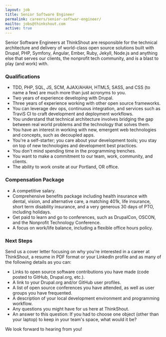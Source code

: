 ```yaml
---
layout: job
title: Senior Software Engineer
permalink: careers/senior-softwar-engineer/
mailto: jobs@thinkshout.com
active: true
---
```

Senior Software Engineers at ThinkShout are responsible for the technical architecture and delivery of world-class open source solutions built with Drupal, PHP, Symfony, Angular, Ember, Ruby, Jekyll, Node.js and anything else that serves our clients, the nonprofit tech community, and is a blast to play (and work) with.

### Qualifications

* TDD, PHP, SQL, JS, SCM, AJAX/AHAH, HTML5, SASS, and CSS (to name a few) are much more than just acronyms to you.
* Two years of experience developing with Drupal.
* Three years of experience working with other open source frameworks.
* You can leverage dev ops, continuous integration, and services such as TraviS CI to craft development and deployment workflows.
* You understand that technical architecture involves bridging the gap between real world problems and the technology that solves them.
* You have an interest in working with new, emergent web technologies and concepts, such as decoupled apps.
* You're a self-starter; you care about your development tools; you stay on top of new technologies and development best practices.
* You don't mind spending time in the programming trenches.
* You want to make a commitment to our team, work, community, and clients.
* The ability to work onsite at our Portland, OR office.

### Compensation Package

* A competitive salary.
* Comprehensive benefits package including health insurance with dental, vision, and alternative care, a matching 401k, life insurance, short term disability insurance, and a very generous 30 days of PTO, including holidays.
* Get paid to learn and go to conferences, such as DrupalCon, OSCON, and the Nonprofit Technology Conference.
* A focus on work/life balance, including a flexible office hours policy.

### Next Steps

Send us a cover letter focusing on why you're interested in a career at ThinkShout, a resume in PDF format or your LinkedIn profile and as many of the following details as you can:

* Links to open source software contributions you have made (code posted to GitHub, Drupal.org, etc.).
* A link to your Drupal.org and/or GitHub user profiles.
* A list of open source conferences you have attended, as well as user groups you have frequented.
* A description of your local development environment and programming workflow.
* Any questions you might have for us here at ThinkShout.
* An answer to this question: If you had to choose one object (other than your laptop) to keep in your team's space, what would it be?

We look forward to hearing from you!
